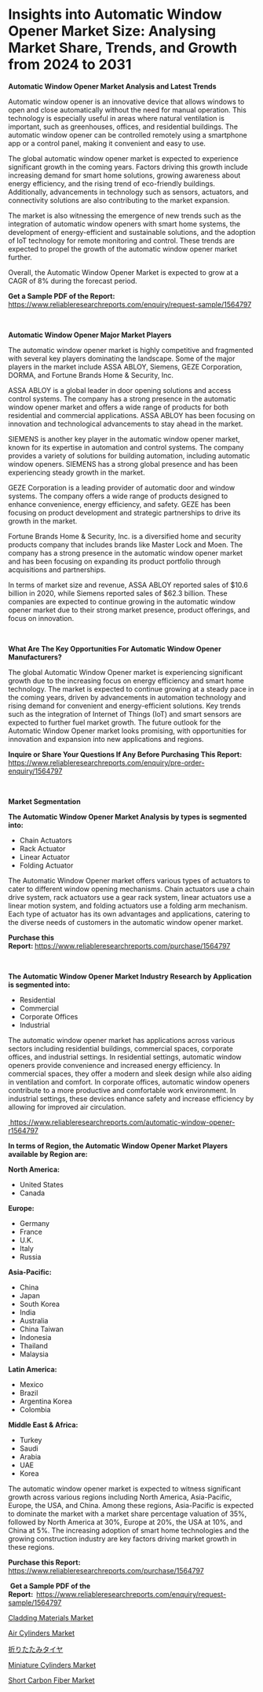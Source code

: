 <p><h1>Insights into Automatic Window Opener Market Size: Analysing Market Share, Trends, and Growth from 2024 to 2031</h1></p><p><strong>Automatic Window Opener Market Analysis and Latest Trends</strong></p>
<p><p>Automatic window opener is an innovative device that allows windows to open and close automatically without the need for manual operation. This technology is especially useful in areas where natural ventilation is important, such as greenhouses, offices, and residential buildings. The automatic window opener can be controlled remotely using a smartphone app or a control panel, making it convenient and easy to use.</p><p>The global automatic window opener market is expected to experience significant growth in the coming years. Factors driving this growth include increasing demand for smart home solutions, growing awareness about energy efficiency, and the rising trend of eco-friendly buildings. Additionally, advancements in technology such as sensors, actuators, and connectivity solutions are also contributing to the market expansion.</p><p>The market is also witnessing the emergence of new trends such as the integration of automatic window openers with smart home systems, the development of energy-efficient and sustainable solutions, and the adoption of IoT technology for remote monitoring and control. These trends are expected to propel the growth of the automatic window opener market further.</p><p>Overall, the Automatic Window Opener Market is expected to grow at a CAGR of 8% during the forecast period.</p></p>
<p><strong>Get a Sample PDF of the Report:&nbsp;</strong> <a href="https://www.reliableresearchreports.com/enquiry/request-sample/1564797">https://www.reliableresearchreports.com/enquiry/request-sample/1564797</a></p>
<p>&nbsp;</p>
<p><strong>Automatic Window Opener Major Market Players</strong></p>
<p><p>The automatic window opener market is highly competitive and fragmented with several key players dominating the landscape. Some of the major players in the market include ASSA ABLOY, Siemens, GEZE Corporation, DORMA, and Fortune Brands Home & Security, Inc.</p><p>ASSA ABLOY is a global leader in door opening solutions and access control systems. The company has a strong presence in the automatic window opener market and offers a wide range of products for both residential and commercial applications. ASSA ABLOY has been focusing on innovation and technological advancements to stay ahead in the market.</p><p>SIEMENS is another key player in the automatic window opener market, known for its expertise in automation and control systems. The company provides a variety of solutions for building automation, including automatic window openers. SIEMENS has a strong global presence and has been experiencing steady growth in the market.</p><p>GEZE Corporation is a leading provider of automatic door and window systems. The company offers a wide range of products designed to enhance convenience, energy efficiency, and safety. GEZE has been focusing on product development and strategic partnerships to drive its growth in the market.</p><p>Fortune Brands Home & Security, Inc. is a diversified home and security products company that includes brands like Master Lock and Moen. The company has a strong presence in the automatic window opener market and has been focusing on expanding its product portfolio through acquisitions and partnerships.</p><p>In terms of market size and revenue, ASSA ABLOY reported sales of $10.6 billion in 2020, while Siemens reported sales of $62.3 billion. These companies are expected to continue growing in the automatic window opener market due to their strong market presence, product offerings, and focus on innovation.</p></p>
<p>&nbsp;</p>
<p><strong>What Are The Key Opportunities For Automatic Window Opener Manufacturers?</strong></p>
<p><p>The global Automatic Window Opener market is experiencing significant growth due to the increasing focus on energy efficiency and smart home technology. The market is expected to continue growing at a steady pace in the coming years, driven by advancements in automation technology and rising demand for convenient and energy-efficient solutions. Key trends such as the integration of Internet of Things (IoT) and smart sensors are expected to further fuel market growth. The future outlook for the Automatic Window Opener market looks promising, with opportunities for innovation and expansion into new applications and regions.</p></p>
<p><strong>Inquire or Share Your Questions If Any Before Purchasing This Report:</strong> <a href="https://www.reliableresearchreports.com/enquiry/pre-order-enquiry/1564797">https://www.reliableresearchreports.com/enquiry/pre-order-enquiry/1564797</a></p>
<p>&nbsp;</p>
<p><strong>Market Segmentation</strong></p>
<p><strong>The Automatic Window Opener Market Analysis by types is segmented into:</strong></p>
<p><ul><li>Chain Actuators</li><li>Rack Actuator</li><li>Linear Actuator</li><li>Folding Actuator</li></ul></p>
<p><p>The Automatic Window Opener market offers various types of actuators to cater to different window opening mechanisms. Chain actuators use a chain drive system, rack actuators use a gear rack system, linear actuators use a linear motion system, and folding actuators use a folding arm mechanism. Each type of actuator has its own advantages and applications, catering to the diverse needs of customers in the automatic window opener market.</p></p>
<p><strong>Purchase this Report:&nbsp;</strong><a href="https://www.reliableresearchreports.com/purchase/1564797">https://www.reliableresearchreports.com/purchase/1564797</a></p>
<p>&nbsp;</p>
<p><strong>The Automatic Window Opener Market Industry Research by Application is segmented into:</strong></p>
<p><ul><li>Residential</li><li>Commercial</li><li>Corporate Offices</li><li>Industrial</li></ul></p>
<p><p>The automatic window opener market has applications across various sectors including residential buildings, commercial spaces, corporate offices, and industrial settings. In residential settings, automatic window openers provide convenience and increased energy efficiency. In commercial spaces, they offer a modern and sleek design while also aiding in ventilation and comfort. In corporate offices, automatic window openers contribute to a more productive and comfortable work environment. In industrial settings, these devices enhance safety and increase efficiency by allowing for improved air circulation.</p></p>
<p><a href="https://www.reliableresearchreports.com/automatic-window-opener-r1564797">&nbsp;https://www.reliableresearchreports.com/automatic-window-opener-r1564797</a></p>
<p><strong>In terms of Region, the Automatic Window Opener Market Players available by Region are:</strong></p>
<p>
    <p> <strong> North America: </strong>
        <ul>
            <li>United States</li>
            <li>Canada</li>
        </ul>
        </p> 
    <p> <strong> Europe: </strong>
        <ul>
            <li>Germany</li>
            <li>France</li>
            <li>U.K.</li>
            <li>Italy</li>
            <li>Russia</li>
        </ul>
        </p> 
    <p> <strong> Asia-Pacific: </strong>
        <ul>
            <li>China</li>
            <li>Japan</li>
            <li>South Korea</li>
            <li>India</li>
            <li>Australia</li>
            <li>China Taiwan</li>
            <li>Indonesia</li>
            <li>Thailand</li>
            <li>Malaysia</li>
        </ul>
        </p> 
    <p> <strong> Latin America: </strong>
        <ul>
            <li>Mexico</li>
            <li>Brazil</li>
            <li>Argentina Korea</li>
            <li>Colombia</li>
        </ul>
        </p> 
    <p> <strong> Middle East & Africa: </strong>
        <ul>
            <li>Turkey</li>
            <li>Saudi</li>
            <li>Arabia</li>
            <li>UAE</li>
            <li>Korea</li>
        </ul>
    </p>
    </p>
<p><p>The automatic window opener market is expected to witness significant growth across various regions including North America, Asia-Pacific, Europe, the USA, and China. Among these regions, Asia-Pacific is expected to dominate the market with a market share percentage valuation of 35%, followed by North America at 30%, Europe at 20%, the USA at 10%, and China at 5%. The increasing adoption of smart home technologies and the growing construction industry are key factors driving market growth in these regions.</p></p>
<p><strong>Purchase this Report: </strong><a href="https://www.reliableresearchreports.com/purchase/1564797">https://www.reliableresearchreports.com/purchase/1564797</a></p>
<p>&nbsp;<strong>Get a Sample PDF of the Report:&nbsp;&nbsp;</strong><a href="https://www.reliableresearchreports.com/enquiry/request-sample/1564797">https://www.reliableresearchreports.com/enquiry/request-sample/1564797</a></p>
<p><strong></strong></p>
<p><p><a href="https://issuu.com/reportprime-2/docs/cladding-materials-market-size-2030.pptx">Cladding Materials Market</a></p><p><a href="https://github.com/Angelnienowdseej3e45z3p8c/Market-Research-Report-List-2/blob/main/air-cylinders-market.md">Air Cylinders Market</a></p><p><a href="https://github.com/gfggqjbfys368009/Market-Research-Report-List-1/blob/main/335728636201.md">折りたたみタイヤ</a></p><p><a href="https://github.com/brentleyjimmiealvaradoz4l1rea/Market-Research-Report-List-2/blob/main/miniature-cylinders-market.md">Miniature Cylinders Market</a></p><p><a href="https://issuu.com/reportprime-2/docs/short-carbon-fiber-market-size-2030.pptx">Short Carbon Fiber Market</a></p></p>